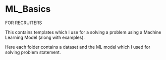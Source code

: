 # ML_Basics
<pr>
FOR RECRUITERS
  
  This contains templates which I use for a solving a problem using a Machine Learning Model (along with examples).
 
  Here each folder contains a dataset and the ML model which I used for solving problem statement. 
 
                
  </pr>           
  
